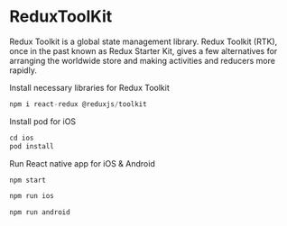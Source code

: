 # ReduxToolKit

Redux Toolkit is a global state management library. Redux Toolkit (RTK), once in the past known as Redux Starter Kit, gives a few alternatives for arranging the worldwide store and making activities and reducers more rapidly.


Install necessary libraries for Redux Toolkit

```javascript
npm i react-redux @reduxjs/toolkit
```

Install pod for iOS

```javascript
cd ios
pod install
```

Run React native app for iOS & Android

```javascript
npm start
```

```javascript
npm run ios
```

```javascript
npm run android
```